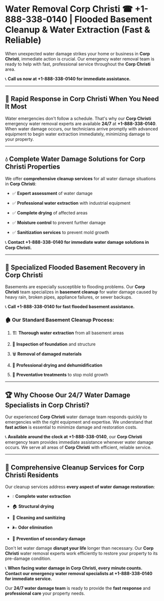 # Water Removal Corp Christi ☎ +1-888-338-0140 | Flooded Basement Cleanup & Water Extraction (Fast & Reliable)

When unexpected water damage strikes your home or business in **Corp Christi**, immediate action is crucial. Our emergency water removal team is ready to help with fast, professional service throughout the **Corp Christi** area. 

📞 **Call us now at +1-888-338-0140 for immediate assistance.**
---
## 🚀 Rapid Response in Corp Christi When You Need It Most
Water emergencies don't follow a schedule. That's why our **Corp Christi** emergency water removal experts are available **24/7** at **+1-888-338-0140**. When water damage occurs, our technicians arrive promptly with advanced equipment to begin water extraction immediately, minimizing damage to your property.
---
## 💧 Complete Water Damage Solutions for Corp Christi Properties
We offer **comprehensive cleanup services** for all water damage situations in **Corp Christi**:
- ✅ **Expert assessment** of water damage  
- ✅ **Professional water extraction** with industrial equipment  
- ✅ **Complete drying** of affected areas  
- ✅ **Moisture control** to prevent further damage  
- ✅ **Sanitization services** to prevent mold growth  
📞 **Contact +1-888-338-0140 for immediate water damage solutions in Corp Christi.**
---
## 🌊 Specialized Flooded Basement Recovery in Corp Christi
Basements are especially susceptible to flooding problems. Our **Corp Christi** team specializes in **basement cleanup** for water damage caused by heavy rain, broken pipes, appliance failures, or sewer backups. 
📞 **Call +1-888-338-0140 for fast flooded basement assistance.**
### 🏚️ Our Standard Basement Cleanup Process:
1. 🏗️ **Thorough water extraction** from all basement areas  
2. 🔎 **Inspection of foundation** and structure  
3. 🗑️ **Removal of damaged materials**  
4. 💨 **Professional drying and dehumidification**  
5. 🚫 **Preventative treatments** to stop mold growth  
---
## 🏆 Why Choose Our 24/7 Water Damage Specialists in Corp Christi?
Our experienced **Corp Christi** water damage team responds quickly to emergencies with the right equipment and expertise. We understand that **fast action** is essential to minimize damage and restoration costs.
📞 **Available around the clock at +1-888-338-0140**, our **Corp Christi** emergency team provides immediate assistance whenever water damage occurs. We serve all areas of **Corp Christi** with efficient, reliable service.
---
## 🧹 Comprehensive Cleanup Services for Corp Christi Residents
Our cleanup services address **every aspect of water damage restoration**:
- 💧 **Complete water extraction**  
- 🏠 **Structural drying**  
- 🧼 **Cleaning and sanitizing**  
- 🌬️ **Odor elimination**  
- 🚫 **Prevention of secondary damage**  
Don't let water damage **disrupt your life** longer than necessary. Our **Corp Christi** water removal experts work efficiently to restore your property to its pre-damage condition.
📞 **When facing water damage in Corp Christi, every minute counts. Contact our emergency water removal specialists at +1-888-338-0140 for immediate service.**
Our **24/7 water damage team** is ready to provide the **fast response** and **professional care** your property needs.

